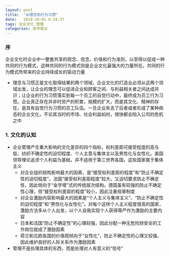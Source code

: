 ```yaml
---
layout: post
title:  "从理念到行为习惯"
date:   2019-10-01 6:34:37
tags: 企业文化 管理
categories: 读书笔记
---
```


### 序

企业文化时企业中一整套共享的观念、信念、价值和行为准则，以至得以促成一种共同的行为模式，这种共同的行为模式则是企业文化最强大的力量所在。共同的行为模式所带来的企业持续成长的驱动力量
- 理念与习惯正是文化取得结果的两个领域，企业文化的打造业必须从这两个领域出发，让企业的理念可以促进企业和顾客之间、与利益相关者之间达成共识；让企业的行为习惯落实到每一个员工的自觉行动中，最终成为员工行为习惯。企业真正存在并非时资产的积累，规模的扩大，而是其文化、精神的存在，是具有自觉行为习惯的员工队伍。一旦企业失去了后者或者形成了某种病态的企业文化，不论其当时的市场、社会利益如何，很快都会陷入公司的危机之中


### 1. 文化的认知

- 企业管理产生重大影响的文化差异的四个指标，权利差距可接受程度的高与低、纺织不确定性的迫切程度、个人主意与集体主以及男性化与女性化。美国领导理论追求个人利益为基础，并不适用于第三世界各国，这些国家属于集体主义
    + 对企业组织结构影响最大的因素，是“接受权利差距的程度”和“防止不确定性的迫切程度”。法国“接受权利差距程度”较大，又迫切要求防止不确定性，因此倾向于“金字塔”式的传统层次结构。德国虽有较强的防止不确定性心理，但“接受权利差距的程度”较小，因此注重规章制度
    + 对企业激励内容影响最大的因素是“个人主义与集体主义”、“防止不确定性的迫切程度”和“男性化与女性化”。对每个这样个人主义程度很高的国家，激励方法多从个人出发，以个人自我实现个人获得尊严作为激励的主要内容
    + 日本和法国“防止不确定性”的心理较强，因此分配一种无危险财安全的工作岗位就成了激励因素
    + 荷兰和北欧各国的价值观倾向于“女性化”，防止不确定性的心理又较强，因此维护良好的人际关系作为激励因素
- 管理不是处理具体的东西，而是处理对人有意义的“信号”
